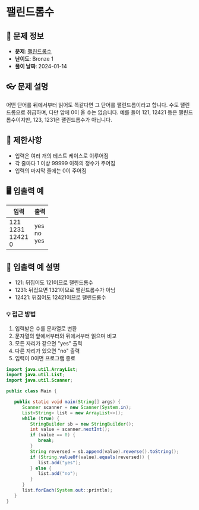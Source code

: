 # 팰린드롬수

## 📌 문제 정보
- **문제**: [팰린드롬수](https://www.acmicpc.net/problem/1259)
- **난이도**: Bronze 1
- **풀이 날짜**: 2024-01-14

## 👓 문제 설명
어떤 단어를 뒤에서부터 읽어도 똑같다면 그 단어를 팰린드롬이라고 합니다. 수도 팰린드롬으로 취급하며, 다만 앞에 0이 올 수는 없습니다. 예를 들어 121, 12421 등은 팰린드롬수이지만, 123, 1231은 팰린드롬수가 아닙니다.

## 🚫 제한사항
- 입력은 여러 개의 테스트 케이스로 이루어짐
- 각 줄마다 1 이상 99999 이하의 정수가 주어짐
- 입력의 마지막 줄에는 0이 주어짐

## 🖥️ 입출력 예
| 입력 | 출력 |
|------|------|
| 121<br>1231<br>12421<br>0 | yes<br>no<br>yes |

## 📝 입출력 예 설명
- 121: 뒤집어도 121이므로 팰린드롬수
- 1231: 뒤집으면 1321이므로 팰린드롬수가 아님
- 12421: 뒤집어도 12421이므로 팰린드롬수

### 💡 접근 방법
1. 입력받은 수를 문자열로 변환
2. 문자열의 앞에서부터와 뒤에서부터 읽으며 비교
3. 모든 자리가 같으면 "yes" 출력
4. 다른 자리가 있으면 "no" 출력
5. 입력이 0이면 프로그램 종료

```java
import java.util.ArrayList;
import java.util.List;
import java.util.Scanner;

public class Main {

   public static void main(String[] args) {
      Scanner scanner = new Scanner(System.in);
      List<String> list = new ArrayList<>();
      while (true) {
         StringBuilder sb = new StringBuilder();
         int value = scanner.nextInt();
         if (value == 0) {
            break;
         }
         String reversed = sb.append(value).reverse().toString();
         if (String.valueOf(value).equals(reversed)) {
            list.add("yes");
         } else {
            list.add("no");
         }
      }
      list.forEach(System.out::println);
   }
}

```
